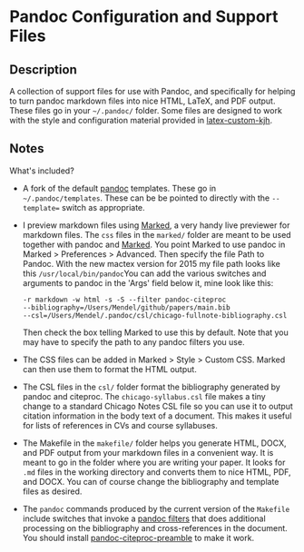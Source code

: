 # Pandoc Configuration and Support Files

## Description

A collection of support files for use with Pandoc, and specifically for helping to turn pandoc markdown files into nice HTML, LaTeX, and PDF output. These files go in your `~/.pandoc/` folder. Some files are designed to work with the style and configuration material provided in [latex-custom-kjh](http://kjhealy.github.com/latex-custom-kjh/).

## Notes

What's included?

- A fork of the default [pandoc](http://johnmacfarlane.net/pandoc/) templates. These go in
`~/.pandoc/templates`. These can be be pointed to directly with the
`--template=` switch as appropriate.
- I preview markdown files using
  [Marked](http://marked2app.com/), a very handy live previewer
  for markdown files. The `css` files in the `marked/` folder are
  meant to be used together with pandoc and
  [Marked](http://markedapp.com/). You point Marked to use pandoc in Marked >
  Preferences > Advanced. Then specify the file Path to Pandoc. With the new mactex version for 2015 my file path looks like this `/usr/local/bin/pandoc`You can add the various switches and arguments to pandoc
  in the 'Args' field below it, mine look like this:

    ```
    -r markdown -w html -s -S --filter pandoc-citeproc
    --bibliography=/Users/Mendel/github/papers/main.bib
    --csl=/Users/Mendel/.pandoc/csl/chicago-fullnote-bibliography.csl
    ```

    Then check the box telling Marked to use this by default. Note
    that you may have to specify the path to any pandoc filters you
    use.
- The CSS files can be added in Marked > Style > Custom CSS. Marked
  can then use them to format the HTML output.
- The CSL files in the `csl/` folder format the bibliography generated
  by pandoc and citeproc. The `chicago-syllabus.csl` file makes a
  tiny change to a standard Chicago Notes CSL file so you can use it
  to output citation information in the body text of a document. This
  makes it useful for lists of references in CVs and course
  syllabuses.
- The Makefile in the `makefile/` folder helps you generate HTML, DOCX, and PDF output from your markdown files in a convenient
  way. It is meant to go in the folder where you are writing your
  paper. It looks for `.md` files in the working directory and
  converts them to nice HTML, PDF, and DOCX. You can of course
  change the bibliography and template files as desired.
- The `pandoc` commands produced by the current version of the `Makefile` include switches that invoke a [pandoc filters](http://pandoc.org/scripting.html) that does additional processing on the bibliography and cross-references in the document. You should install [pandoc-citeproc-preamble](https://github.com/spwhitton/pandoc-citeproc-preamble) to make it work.